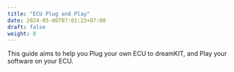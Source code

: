 ```yaml
---
title: "ECU Plug and Play"
date: 2024-05-06T07:01:23+07:00
draft: false
weight: 8
---
```


This guide aims to help you Plug your own ECU to dreamKIT, and Play your software on your ECU.